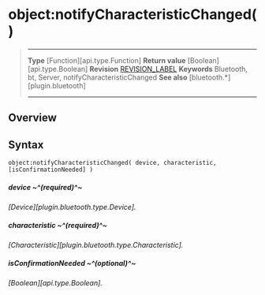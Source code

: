 # object:notifyCharacteristicChanged()

> --------------------- ------------------------------------------------------------------------------------------
> __Type__              [Function][api.type.Function]
> __Return value__      [Boolean][api.type.Boolean]
> __Revision__          [REVISION_LABEL](REVISION_URL)
> __Keywords__          Bluetooth, bt, Server, notifyCharacteristicChanged
> __See also__          [bluetooth.*][plugin.bluetooth]
> --------------------- ------------------------------------------------------------------------------------------

## Overview

## Syntax

	object:notifyCharacteristicChanged( device, characteristic, [isConfirmationNeeded] )

##### device ~^(required)^~
_[Device][plugin.bluetooth.type.Device]._

##### characteristic ~^(required)^~
_[Characteristic][plugin.bluetooth.type.Characteristic]._

##### isConfirmationNeeded ~^(optional)^~
_[Boolean][api.type.Boolean]._